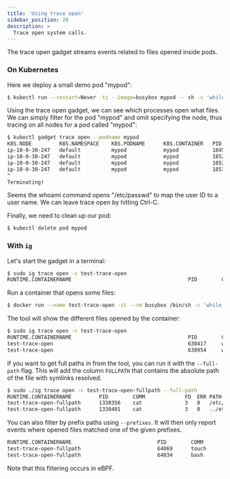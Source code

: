 ```yaml
---
title: 'Using trace open'
sidebar_position: 20
description: >
  Trace open system calls.
---
```


The trace open gadget streams events related to files opened inside pods.

### On Kubernetes

Here we deploy a small demo pod "mypod":

```bash
$ kubectl run --restart=Never -ti --image=busybox mypod -- sh -c 'while /bin/true ; do whoami ; sleep 3 ; done'
```

Using the trace open gadget, we can see which processes open what files.
We can simply filter for the pod "mypod" and omit specifying the node,
thus tracing on all nodes for a pod called "mypod":

```bash
$ kubectl gadget trace open --podname mypod
K8S.NODE         K8S.NAMESPACE    K8S.PODNAME      K8S.CONTAINER   PID    COMM               FD ERR PATH
ip-10-0-30-247   default          mypod            mypod           18455  whoami              3   0 /etc/passwd
ip-10-0-30-247   default          mypod            mypod           18521  whoami              3   0 /etc/passwd
ip-10-0-30-247   default          mypod            mypod           18525  whoami              3   0 /etc/passwd
ip-10-0-30-247   default          mypod            mypod           18530  whoami              3   0 /etc/passwd
^
Terminating!
```

Seems the whoami command opens "/etc/passwd" to map the user ID to a user name.
We can leave trace open by hitting Ctrl-C.

Finally, we need to clean up our pod:

```bash
$ kubectl delete pod mypod
```


### With `ig`

Let's start the gadget in a terminal:

```bash
$ sudo ig trace open -c test-trace-open
RUNTIME.CONTAINERNAME                                      PID        COMM             FD    ERR PATH
```

Run a container that opens some files:

```bash
$ docker run --name test-trace-open -it --rm busybox /bin/sh -c 'while /bin/true ; do whoami ; sleep 3 ; done'
```

The tool will show the different files opened by the container:

```bash
$ sudo ig trace open -c test-trace-open
RUNTIME.CONTAINERNAME                                      PID        COMM             FD    ERR PATH
test-trace-open                                            630417     whoami           3     0   /etc/passwd
test-trace-open                                            630954     whoami           3     0   /etc/passwd
```

If you want to get full paths in from the tool, you can run it with the `--full-path` flag. This
will add the column `FULLPATH` that contains the absolute path of the file with symlinks resolved.

```bash
$ sudo ./ig trace open -c test-trace-open-fullpath --full-path
RUNTIME.CONTAINERNAME         PID        COMM             FD  ERR PATH                            FULLPATH
test-trace-open-fullpath      1330356    cat              3   0   /etc/passwd                     /etc/passwd
test-trace-open-fullpath      1330401    cat              3   0   ../etc/mtab                     /proc/22/mounts
```

You can also filter by prefix paths using `--prefixes`.
It will then only report events where opened files matched one of the given prefixes.

```bash
RUNTIME.CONTAINERNAME                            PID        COMM             FD    ERR PATH
test-trace-open-fullpath                         64069      touch            3     0   /tmp/foo/quux.txt
test-trace-open-fullpath                         64034      bash             3     0   /tmp/bar.txt
```

Note that this filtering occurs in eBPF.
